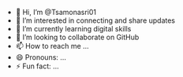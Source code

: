 - 👋 Hi, I’m @Tsamonasri01
- 👀 I’m interested in connecting and share updates 
- 🌱 I’m currently learning digital skills 
- 💞️ I’m looking to collaborate on GitHub 
- 📫 How to reach me ...
- 😄 Pronouns: ...
- ⚡ Fun fact: ...

<!---
Tsamonasri01/Tsamonasri01 is a ✨ special ✨ repository because its `README.md` (this file) appears on your GitHub profile.
You can click the Preview link to take a look at your changes.
--->

